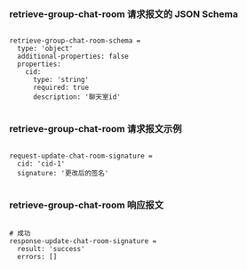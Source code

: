 ### retrieve-group-chat-room 请求报文的 JSON Schema
<pre><code>
retrieve-group-chat-room-schema =
  type: 'object'
  additional-properties: false
  properties:
    cid:
      type: 'string'
      required: true
      description: '聊天室id'

</code></pre>

### retrieve-group-chat-room 请求报文示例
<pre><code>
request-update-chat-room-signature =
  cid: 'cid-1'
  signature: '更改后的签名'

</code></pre>

### retrieve-group-chat-room 响应报文
<pre><code>
# 成功
response-update-chat-room-signature =
  result: 'success'
  errors: []

</code></pre>



